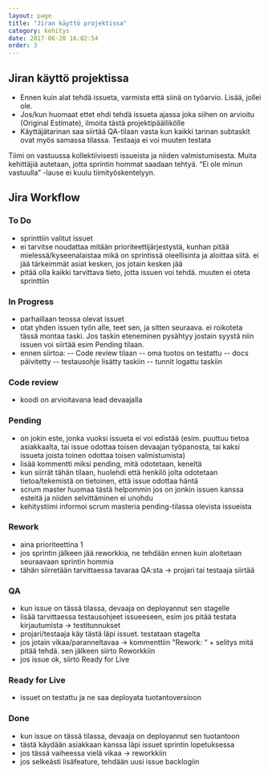 ```yaml
---
layout: page
title: "Jiran käyttö projektissa"
category: kehitys
date: 2017-06-20 16:02:54
order: 3
---
```


## Jiran käyttö projektissa

- Ennen kuin alat tehdä issueta, varmista että siinä on työarvio. Lisää, jollei ole.
- Jos/kun huomaat ettet ehdi tehdä issueta ajassa joka siihen on arvioitu (Original Estimate), ilmoita tästä projektipäällikölle
- Käyttäjätarinan saa siirtää QA-tilaan vasta kun kaikki tarinan subtaskit ovat myös samassa tilassa. Testaaja ei voi muuten testata

Tiimi on vastuussa kollektiivisesti issueista ja niiden valmistumisesta. Muita kehittäjiä autetaan, jotta sprintin hommat saadaan tehtyä. “Ei ole minun vastuulla” -lause ei kuulu tiimityöskentelyyn.

## Jira Workflow

### To Do
- sprinttiin valitut issuet
- ei tarvitse noudattaa mitään prioriteettijärjestystä, kunhan pitää mielessä/kyseenalaistaa mikä on sprintissä oleellisinta ja aloittaa siitä. ei jää tärkeimmät asiat kesken, jos jotain kesken jää
- pitää olla kaikki tarvittava tieto, jotta issuen voi tehdä. muuten ei oteta sprinttiin

### In Progress
- parhaillaan teossa olevat issuet
- otat yhden issuen työn alle, teet sen, ja sitten seuraava. ei roikoteta tässä montaa taski. Jos taskin eteneminen pysähtyy jostain syystä niin issuen voi siirtää esim Pending tilaan.
- ennen siirtoa:
-- Code review tilaan
-- oma tuotos on testattu
-- docs päivitetty
-- testausohje lisätty taskiin
-- tunnit logattu taskiin

### Code review
- koodi on arvioitavana lead devaajalla

### Pending
- on jokin este, jonka vuoksi issueta ei voi edistää (esim. puuttuu tietoa asiakkaalta, tai issue odottaa toisen devaajan työpanosta, tai kaksi issueta joista toinen odottaa toisen valmistumista)
- lisää kommentti miksi pending, mitä odotetaan, keneltä
- kun siirrät tähän tilaan, huolehdi että henkilö jolta odotetaan tietoa/tekemistä on tietoinen, että issue odottaa häntä
- scrum master huomaa tästä helpommin jos on jonkin issuen kanssa esteitä ja niiden selvittäminen ei unohdu
- kehitystiimi informoi scrum masteria pending-tilassa olevista issueista

### Rework
- aina prioriteettina 1
- jos sprintin jälkeen jää reworkkia, ne tehdään ennen kuin aloitetaan seuraavaan sprintin hommia
- tähän siirretään tarvittaessa tavaraa QA:sta -> projari tai testaaja siirtää

### QA
- kun issue on tässä tilassa, devaaja on deployannut sen stagelle
- lisää tarvittaessa testausohjeet issueeseen, esim jos pitää testata kirjautumista -> testitunnukset
- projari/testaaja käy tästä läpi issuet. testataan stagelta
- jos jotain vikaa/paranneltavaa -> kommenttiin "Rework: “ + selitys mitä pitää tehdä. sen jälkeen siirto Reworkkiin
- jos issue ok, siirto Ready for Live

### Ready for Live
- issuet on testattu ja ne saa deployata tuotantoversioon

### Done
- kun issue on tässä tilassa, devaaja on deployannut sen tuotantoon
- tästä käydään asiakkaan kanssa läpi issuet sprintin lopetuksessa
- jos tässä vaiheessa vielä vikaa -> reworkkiin
- jos selkeästi lisäfeature, tehdään uusi issue backlogiin